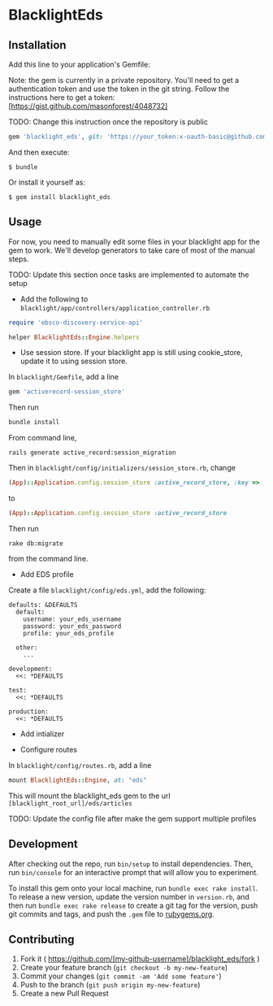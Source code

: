 # BlacklightEds

## Installation

Add this line to your application's Gemfile:

Note: the gem is currently in a private repository. You'll need to get a authentication token and use the token
in the git string. Follow the instructions here to get a token: [https://gist.github.com/masonforest/4048732]

TODO: Change this instruction once the repository is public

```ruby
gem 'blacklight_eds', git: 'https://your_token:x-oauth-basic@github.com/ebsco/blacklight_eds_gem.git'
```

And then execute:

    $ bundle

Or install it yourself as:

    $ gem install blacklight_eds

## Usage

For now, you need to manually edit some files in your blacklight app for the gem to work. We'll develop generators to take care
of most of the manual steps.

TODO: Update this section once tasks are implemented to automate the setup

* Add the following to `blacklight/app/controllers/application_controller.rb`

```ruby
require 'ebsco-discovery-service-api'
```

```ruby
helper BlacklightEds::Engine.helpers
```

* Use session store. If your blacklight app is still using cookie_store, update it to using session store.

In `blacklight/Gemfile`, add a line

```ruby
gem 'activerecord-session_store'
```

Then run

```ruby
bundle install
```

From command line,

```
rails generate active_record:session_migration
```

Then in `blacklight/config/initializers/session_store.rb`, change

```ruby
(App)::Application.config.session_store :active_record_store, :key => 'xxx'
```

to

```ruby
(App)::Application.config.session_store :active_record_store
```

Then run

```rake db:migrate```

from the command line.

* Add EDS profile

Create a file `blacklight/config/eds.yml`, add the following:

```
defaults: &DEFAULTS
  default:
    username: your_eds_username
    password: your_eds_password
    profile: your_eds_profile

  other:
    ...

development:
  <<: *DEFAULTS

test:
  <<: *DEFAULTS

production:
  <<: *DEFAULTS

```

* Add intializer

* Configure routes

In `blacklight/config/routes.rb`, add a line

```ruby
mount BlacklightEds::Engine, at: "eds"
```

This will mount the blacklight_eds gem to the url `[blacklight_root_url]/eds/articles`


TODO: Update the config file after make the gem support multiple profiles

## Development

After checking out the repo, run `bin/setup` to install dependencies. Then, run `bin/console` for an interactive prompt that will allow you to experiment.

To install this gem onto your local machine, run `bundle exec rake install`. To release a new version, update the version number in `version.rb`, and then run `bundle exec rake release` to create a git tag for the version, push git commits and tags, and push the `.gem` file to [rubygems.org](https://rubygems.org).

## Contributing

1. Fork it ( https://github.com/[my-github-username]/blacklight_eds/fork )
2. Create your feature branch (`git checkout -b my-new-feature`)
3. Commit your changes (`git commit -am 'Add some feature'`)
4. Push to the branch (`git push origin my-new-feature`)
5. Create a new Pull Request
